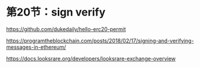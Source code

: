 # 第20节：sign verify



https://github.com/dukedaily/hello-erc20-permit

https://programtheblockchain.com/posts/2018/02/17/signing-and-verifying-messages-in-ethereum/

https://docs.looksrare.org/developers/looksrare-exchange-overview
